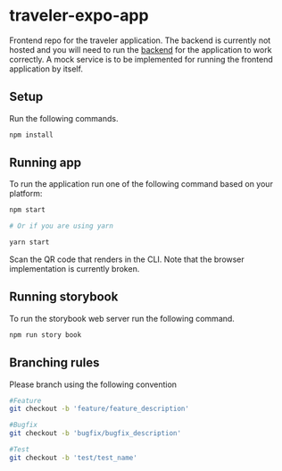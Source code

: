 # traveler-expo-app

Frontend repo for the traveler application. The backend is currently not hosted and you will need to run the [backend](https://github.com/Revenology/traveler) for the application to work correctly.
A mock service is to be implemented for running the frontend application by itself.

## Setup

Run the following commands.
```bash
npm install
```
## Running app

To run the application run one of the following command based on your platform:
```bash
npm start

# Or if you are using yarn

yarn start
```
Scan the QR code that renders in the CLI. Note that the browser implementation is currently broken.

## Running storybook

To run the storybook web server run the following command.
```bash
npm run story book
```

## Branching rules

Please branch using the following convention

```bash
#Feature
git checkout -b 'feature/feature_description'

#Bugfix
git checkout -b 'bugfix/bugfix_description'

#Test
git checkout -b 'test/test_name' 
```
